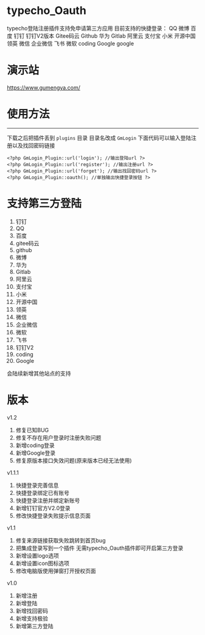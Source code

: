 # typecho_Oauth
typecho登陆注册插件支持免申请第三方应用
目前支持的快捷登录：
QQ 微博 百度 钉钉 钉钉V2版本 Gitee码云 Github 华为 Gitlab 阿里云 支付宝 小米 开源中国 领英 微信 企业微信 飞书 微软 coding Google	google

# 演示站
https://www.gumengya.com/


# 使用方法
----
下载之后把插件丢到 `plugins` 目录 目录名改成 `GmLogin`
下面代码可以输入登陆注册以及找回密码链接


    <?php GmLogin_Plugin::url('login'); //输出登陆url ?>
    <?php GmLogin_Plugin::url('register'); //输出注册url ?>
    <?php GmLogin_Plugin::url('forget'); //输出找回密码url ?>
    <?php GmLogin_Plugin::oauth(); //单独输出快捷登录按钮 ?>
    


# 支持第三方登陆

1. 钉钉
2. QQ
3. 百度
4. gitee码云
5. github
6. 微博
7. 华为
8. Gitlab
9. 阿里云
10. 支付宝
11. 小米
12. 开源中国
13. 领英
14. 微信
15. 企业微信
16. 微软
17. 飞书
18. 钉钉V2
19. coding
20. Google

会陆续新增其他站点的支持


# 版本
v1.2
1. 修复已知BUG
2. 修复不存在用户登录时注册失败问题
3. 新增coding登录
4. 新增Google登录
5. 修复原版本接口失效问题(原来版本已经无法使用)

v1.1.1
1. 快捷登录完善信息
2. 快捷登录绑定已有账号
3. 快捷登录注册并绑定新账号
4. 新增钉钉官方V2.0登录
5. 修改快捷登录失败提示信息页面

v1.1
1. 修复来源链接获取失败跳转到首页bug
2. 把集成登录写到一个插件 无需typecho_Oauth插件即可开启第三方登录
3. 新增设置logo选项
4. 新增设置icon图标选项
5. 修改电脑版使用弹窗打开授权页面

v1.0
1. 新增注册
2. 新增登陆
3. 新增找回密码
4. 新增支持极验
2. 新增第三方登陆